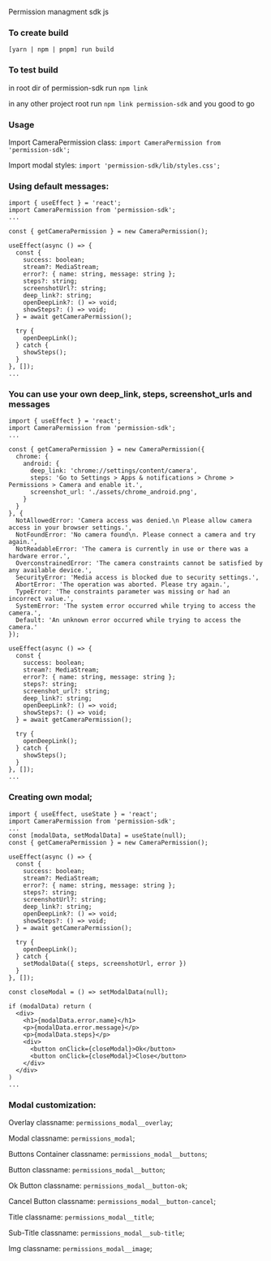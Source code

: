 Permission managment sdk js

### To create build
`[yarn | npm | pnpm] run build`
### To test build
in root dir of permission-sdk run `npm link`

in any other project root run `npm link permission-sdk`
and you good to go

### Usage

Import CameraPermission class:
`import CameraPermission from 'permission-sdk';`

Import modal styles:
`import 'permission-sdk/lib/styles.css';`

### Using default messages:

```
import { useEffect } = 'react';
import CameraPermission from 'permission-sdk';
...

const { getCameraPermission } = new CameraPermission();

useEffect(async () => {
  const {
    success: boolean;
    stream?: MediaStream;
    error?: { name: string, message: string };
    steps?: string;
    screenshotUrl?: string;
    deep_link?: string;
    openDeepLink?: () => void;
    showSteps?: () => void;
  } = await getCameraPermission();

  try {
    openDeepLink();
  } catch {
    showSteps();
  }
}, []);
...

```
### You can use your own deep_link, steps, screenshot_urls and messages

```
import { useEffect } = 'react';
import CameraPermission from 'permission-sdk';
...

const { getCameraPermission } = new CameraPermission({
  chrome: {
    android: {
      deep_link: 'chrome://settings/content/camera',
      steps: 'Go to Settings > Apps & notifications > Chrome > Permissions > Camera and enable it.',
      screenshot_url: './assets/chrome_android.png',
    }
  }
}, {
  NotAllowedError: 'Camera access was denied.\n Please allow camera access in your browser settings.',
  NotFoundError: 'No camera found\n. Please connect a camera and try again.',
  NotReadableError: 'The camera is currently in use or there was a hardware error.',
  OverconstrainedError: 'The camera constraints cannot be satisfied by any available device.',
  SecurityError: 'Media access is blocked due to security settings.',
  AbortError: 'The operation was aborted. Please try again.',
  TypeError: 'The constraints parameter was missing or had an incorrect value.',
  SystemError: 'The system error occurred while trying to access the camera.',
  Default: 'An unknown error occurred while trying to access the camera.'
});

useEffect(async () => {
  const {
    success: boolean;
    stream?: MediaStream;
    error?: { name: string, message: string };
    steps?: string;
    screenshot_url?: string;
    deep_link?: string;
    openDeepLink?: () => void;
    showSteps?: () => void;
  } = await getCameraPermission();

  try {
    openDeepLink();
  } catch {
    showSteps();
  }
}, []);
...

```

### Creating own modal;

```
import { useEffect, useState } = 'react';
import CameraPermission from 'permission-sdk';
...
const [modalData, setModalData] = useState(null);
const { getCameraPermission } = new CameraPermission();

useEffect(async () => {
  const {
    success: boolean;
    stream?: MediaStream;
    error?: { name: string, message: string };
    steps?: string;
    screenshotUrl?: string;
    deep_link?: string;
    openDeepLink?: () => void;
    showSteps?: () => void;
  } = await getCameraPermission();

  try {
    openDeepLink();
  } catch {
    setModalData({ steps, screenshotUrl, error })
  }
}, []);

const closeModal = () => setModalData(null);

if (modalData) return (
  <div>
    <h1>{modalData.error.name}</h1>
    <p>{modalData.error.message}</p>
    <p>{modalData.steps}</p>
    <div>
      <button onClick={closeModal}>Ok</button>
      <button onClick={closeModal}>Close</button>
    </div>
  </div>
)
...
```

### Modal customization: 
Overlay classname: `permissions_modal__overlay`;

Modal classname: `permissions_modal`;

Buttons Container classname: `permissions_modal__buttons`;

Button classname: `permissions_modal__button`;

Ok Button classname: `permissions_modal__button-ok`;

Cancel Button classname: `permissions_modal__button-cancel`;

Title classname: `permissions_modal__title`;

Sub-Title classname: `permissions_modal__sub-title`;

Img classname: `permissions_modal__image`;